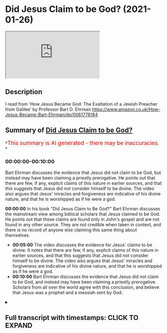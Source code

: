 # Did Jesus Claim to be God? (2021-01-26)

<iframe loading='lazy' allow='autoplay' src='https://www.youtube.com/embed/TZoC-iPb7uU'></iframe>

## Description

I read from 'How Jesus Became God: The Exaltation of a Jewish Preacher from Galilee'
by Professor Bart D. Ehrman
<https://www.amazon.co.uk/How-Jesus-Became-Bart-Ehrman/dp/0061778184>

## Summary of [Did Jesus Claim to be God?](https://www.youtube.com/watch?v=TZoC-iPb7uU)

\*<span style="color:red; font-size:125%">This summary is AI generated - there may be inaccuracies</span>. \*

### <a onclick="modifyYTiframeseektime('0')">00:00:00-00:10:00</a>

Bart Ehrman discusses the evidence that Jesus did not claim to be God, but instead may have been claiming a priestly prerogative. He points out that there are few, if any, explicit claims of this nature in earlier sources, and that this suggests that Jesus did not consider himself to be divine. The video also argues that Jesus' miracles and forgiveness are indicative of his divine nature, and that he is worshipped as if he were a god.

**<a onclick="modifyYTiframeseektime('0')">00:00:00</a>** In his book "Did Jesus Claim to Be God?" Bart Ehrman discusses the mainstream view among biblical scholars that Jesus claimed to be God. He points out that these claims are found only in John's gospel and are not found in any other source. They are not credible when taken in context, and there is no record of anyone else claiming this same thing about themselves.

*   **<a onclick="modifyYTiframeseektime('300')">00:05:00</a>** The video discusses the evidence for Jesus' claims to be divine. It notes that there are few, if any, explicit claims of this nature in earlier sources, and that this suggests that Jesus did not consider himself to be divine. The video also argues that Jesus' miracles and forgiveness are indicative of his divine nature, and that he is worshipped as if he were a god.
*   **<a onclick="modifyYTiframeseektime('600')">00:10:00</a>**  Bart Ehrman discusses the evidence that Jesus did not claim to be God, and instead may have been claiming a priestly prerogative. Scholars from all over the world agree with this conclusion, and believe that Jesus was a prophet and a messiah sent by God.

<details><summary><h2>Full transcript with timestamps: CLICK TO EXPAND</h2></summary>

<a onclick="modifyYTiframeseektime('1')">0:00:01</a> did jesus claim to be god ? this
is a really important question <a onclick="modifyYTiframeseektime('6')">0:00:06</a> and historians have been investigating the life
of jesus the historical jesus for generations <a onclick="modifyYTiframeseektime('11')">0:00:11</a> now , and they've come broadly to consensus
on this question . it really matters to us today <a onclick="modifyYTiframeseektime('18')">0:00:18</a> because if he did claim to be god then
it matters . it matters that we worship <a onclick="modifyYTiframeseektime('23')">0:00:23</a> him as our creator as our lord however if
he didn't claim to be god and he wasn't god <a onclick="modifyYTiframeseektime('30')">0:00:30</a> then worshiping him is an act of egregious
idolatry and indeed orthodox jews will not enter <a onclick="modifyYTiframeseektime('36')">0:00:36</a> into a church today because of what they perceive
to be the idolatry that takes place in the typical <a onclick="modifyYTiframeseektime('43')">0:00:43</a> christian church and muslims many muslims will
not enter into a church for the same reason <a onclick="modifyYTiframeseektime('49')">0:00:49</a> so i want to share with you some of the
mainstream research findings of biblical <a onclick="modifyYTiframeseektime('54')">0:00:54</a> scholarship by sharing with you again from the
work of bart ehrman who is distinguished professor <a onclick="modifyYTiframeseektime('61')">0:01:01</a> of religious studies at the university of north
carolina chapel hill in america he's one of <a onclick="modifyYTiframeseektime('66')">0:01:06</a> the world's leading new testament scholars and a
specialist on the historical jesus . i'm going to be <a onclick="modifyYTiframeseektime('72')">0:01:12</a> quoting from this book again how jesus became god
the exaltation of a jewish preacher from galilee  .\ <a onclick="modifyYTiframeseektime('79')">0:01:19</a> there's a chapter in his book called did jesus
think he was god and towards the end of this <a onclick="modifyYTiframeseektime('86')">0:01:26</a> chapter there's a subheading : did jesus claim
to be god ? which i want to share with you i <a onclick="modifyYTiframeseektime('92')">0:01:32</a> don't necessarily agree with everything he says
in here but i think he's certainly more or less on <a onclick="modifyYTiframeseektime('96')">0:01:36</a> the right path when it comes to jesus . so he writes
this then in a nutshell is what i think we can say <a onclick="modifyYTiframeseektime('104')">0:01:44</a> about the historical jesus and his understanding
of himself he thought he was a prophet <a onclick="modifyYTiframeseektime('110')">0:01:50</a> predicting the end of the current evil age and the
future king of israel in the age to come but did <a onclick="modifyYTiframeseektime('117')">0:01:57</a> he call himself god it is true that jesus claims
to be divine in the last of our canonical gospels <a onclick="modifyYTiframeseektime('125')">0:02:05</a> to be written the gospel of john in that gospel
jesus does make remarkable claims about himself <a onclick="modifyYTiframeseektime('133')">0:02:13</a> in speaking of the father of the jews abraham who
lived 1800 years earlier jesus tells his opponents <a onclick="modifyYTiframeseektime('140')">0:02:20</a> truly i tell you before abraham was i am that's
john 8 58. this particular phrase " i am " brings <a onclick="modifyYTiframeseektime('149')">0:02:29</a> a familiar call to anyone acquainted with the
hebrew bible in the book of exodus in the story <a onclick="modifyYTiframeseektime('154')">0:02:34</a> of the burning bush , moses asked god what his
name is and god tells him that his name is i am <a onclick="modifyYTiframeseektime('163')">0:02:43</a> jesus appears to be claiming not only to have
existed before abraham but to have been given <a onclick="modifyYTiframeseektime('168')">0:02:48</a> the name of god himself his jewish opponents know
exactly what he is saying they immediately take up <a onclick="modifyYTiframeseektime('175')">0:02:55</a> stones to stone him later in the gospel jesus is
even more explicit again as he proclaims i and the <a onclick="modifyYTiframeseektime('183')">0:03:03</a> father are one john 10 30. once again the jewish
listeners break out the stones still later when <a onclick="modifyYTiframeseektime('191')">0:03:11</a> jesus is talking to his disciples at his last
meal with them his follower philip asked him <a onclick="modifyYTiframeseektime('197')">0:03:17</a> to show them who god the father is jesus replies
the one who has seen me has seen the father 14 9 <a onclick="modifyYTiframeseektime('207')">0:03:27</a> and again later during the same meal jesus
prays to god and asks about how god had <a onclick="modifyYTiframeseektime('214')">0:03:34</a> sent him and speaks about how god had sent him
into the world and refers to my glory that you <a onclick="modifyYTiframeseektime('221')">0:03:41</a> gave me before the foundation of the world 24.
jesus is not claiming to be god the father here <a onclick="modifyYTiframeseektime('230')">0:03:50</a> obviously since when he's
praying he is not talking to himself <a onclick="modifyYTiframeseektime('235')">0:03:55</a> so he is not saying that he is identical with
god but he is saying that he is equal with god <a onclick="modifyYTiframeseektime('241')">0:04:01</a> and has been that way from before the world
was created these are amazingly exalted claims <a onclick="modifyYTiframeseektime('249')">0:04:09</a> but looked at from a historical perspective they
simply cannot be ascribed to the historical jesus <a onclick="modifyYTiframeseektime('257')">0:04:17</a> they don't pass any of our criteria they are
not multiply attested in our sources they appear <a onclick="modifyYTiframeseektime('264')">0:04:24</a> only in john our latest and most theologically
orientated gospel they certainly do not pass the <a onclick="modifyYTiframeseektime('272')">0:04:32</a> criterion of dissimilarity since they express
the very view of jesus that the author of the <a onclick="modifyYTiframeseektime('277')">0:04:37</a> gospel of john happens to hold and they are not
at all contextually credible we have no record of <a onclick="modifyYTiframeseektime('285')">0:04:45</a> any palestinian jew ever saying any such things
about himself these divine self claims in john <a onclick="modifyYTiframeseektime('294')">0:04:54</a> are part of john's distinctive theology they are
not part of the historical record of what jesus <a onclick="modifyYTiframeseektime('301')">0:05:01</a> actually said and just to leave this for a second
having read about this subject for some time <a onclick="modifyYTiframeseektime('309')">0:05:09</a> i would say virtually all over 99 percent of
the world scholars do not think that the amazing <a onclick="modifyYTiframeseektime('317')">0:05:17</a> claims on the lips of jesus in the gospel of john
are historical very very very few people just a <a onclick="modifyYTiframeseektime('325')">0:05:25</a> handful of people so just to continue , look at the
matter in a different light as i pointed out we <a onclick="modifyYTiframeseektime('332')">0:05:32</a> have numerous earlier sources for the historical
jesus a few comments in paul including several <a onclick="modifyYTiframeseektime('338')">0:05:38</a> quotations from jesus's teaching we have mark q
this is quell the source shared by matthew and <a onclick="modifyYTiframeseektime('345')">0:05:45</a> luke we have M and L that's M is material unique
to Matthew and L is material unique to Luke Luke's <a onclick="modifyYTiframeseektime('353')">0:05:53</a> gospel not to mention the finished gospels
of matthew and luke . in none <a onclick="modifyYTiframeseektime('359')">0:05:59</a> of them do we find exalted claims of this sort if
jesus went around galilee proclaiming himself to <a onclick="modifyYTiframeseektime('367')">0:06:07</a> be a divine being sent from god one who existed
before the creation of the world he was in fact <a onclick="modifyYTiframeseektime('374')">0:06:14</a> equal with god could anything else that he might
say be so breathtaking and thunderously important <a onclick="modifyYTiframeseektime('382')">0:06:22</a> and yet none of these earlier sources says any
such thing about him did they all of them just <a onclick="modifyYTiframeseektime('391')">0:06:31</a> decide not to mention the one thing that was
most significant about jesus this is a really <a onclick="modifyYTiframeseektime('396')">0:06:36</a> good point by the way almost certainly the
divine self claims in john are not historical <a onclick="modifyYTiframeseektime('404')">0:06:44</a> but is it possible that jesus considered himself
divine in some other sense i have already argued <a onclick="modifyYTiframeseektime('411')">0:06:51</a> that he did not consider himself to be the son of
man and so he did not consider himself to be the <a onclick="modifyYTiframeseektime('417')">0:06:57</a> heavenly angelic being who would be the judge of
all the earth but did he think of himself as the <a onclick="modifyYTiframeseektime('423')">0:07:03</a> future king of the kingdom the messiah and we saw
in the previous chapter that in some passages of <a onclick="modifyYTiframeseektime('430')">0:07:10</a> scripture the king is talked about as a divine
being and not merely a mortal and this is psalm <a onclick="modifyYTiframeseektime('437')">0:07:17</a> 45 for example isn't it possible that jesus
understood himself as divine in that sense <a onclick="modifyYTiframeseektime('444')">0:07:24</a> it is of course possible but i think it is
highly unlikely for the following reason <a onclick="modifyYTiframeseektime('450')">0:07:30</a> in the hebrew bible and indeed in the entire
jewish tradition we do have instances in which <a onclick="modifyYTiframeseektime('457')">0:07:37</a> mortals for example a king or moses or enoch
were considered to be divine beings in some sense <a onclick="modifyYTiframeseektime('465')">0:07:45</a> philo of alexandra by the way who was slightly
earlier than jesus used this kind of language of <a onclick="modifyYTiframeseektime('471')">0:07:51</a> moses he called him a god by the way but that
was always what someone else said about them <a onclick="modifyYTiframeseektime('478')">0:07:58</a> it was never what they were recorded as saying
about themselves so in philo for example moses <a onclick="modifyYTiframeseektime('484')">0:08:04</a> is never recorded as saying i am god other
people may have used that language of them <a onclick="modifyYTiframeseektime('488')">0:08:08</a> no one records moses or enoch or a king saying
i am god not in the jewish tradition this is <a onclick="modifyYTiframeseektime('495')">0:08:15</a> quite different from the situation that we
find in say egypt where the pharaohs claimed <a onclick="modifyYTiframeseektime('502')">0:08:22</a> direct divine lineage or with alexander the great
who accepted cultic veneration always some of the <a onclick="modifyYTiframeseektime('510')">0:08:30</a> roman emperors who actively propagated the idea
that they were gods . this never happens in judaism <a onclick="modifyYTiframeseektime('517')">0:08:37</a> that we know of . the idea that a king could be
divine may have occurred to his followers later <a onclick="modifyYTiframeseektime('525')">0:08:45</a> as they began to think more about his eminence
and significance but we have no known instance <a onclick="modifyYTiframeseektime('530')">0:08:50</a> of a living jewish king proclaiming himself to be
divine could jesus be the exception yes of course <a onclick="modifyYTiframeseektime('540')">0:09:00</a> there are always exceptions to everything but to
think that jesus is the exception in this case <a onclick="modifyYTiframeseektime('547')">0:09:07</a> one would need a good deal of persuasive evidence
and it just doesn't exist the evidence for jesus's <a onclick="modifyYTiframeseektime('555')">0:09:15</a> claims to be divine come only from the last of the
new testament gospels not from any earlier sources\ <a onclick="modifyYTiframeseektime('566')">0:09:26</a> some may argue that there are other reasons
apart from explicit divine self claims to suspect <a onclick="modifyYTiframeseektime('572')">0:09:32</a> that jesus saw himself as divine for example
he does amazing miracles that surely only a <a onclick="modifyYTiframeseektime('578')">0:09:38</a> divine figure could do and he forgives people's
sins which surely is a prerogative of god alone <a onclick="modifyYTiframeseektime('584')">0:09:44</a> and he receives worship as people bow down before
him which surely indicates that he welcomes divine <a onclick="modifyYTiframeseektime('591')">0:09:51</a> honors there are two points to stress about
such things the first is that all of them are <a onclick="modifyYTiframeseektime('600')">0:10:00</a> compatible with human not just divine authority
in the hebrew bible the prophets elijah and elisha <a onclick="modifyYTiframeseektime('608')">0:10:08</a> did fantastic miracles including healing the sick
and raising the dead through the power of god and <a onclick="modifyYTiframeseektime('615')">0:10:15</a> in the new testament so did the apostles peter
and paul but that did not make any of them divine <a onclick="modifyYTiframeseektime('622')">0:10:22</a> when jesus forgives sins he never says i forgive
you as god might say but your sins are forgiven <a onclick="modifyYTiframeseektime('631')">0:10:31</a> which means that god has forgiven the sins
this prerogative for pronouncing sins forgiven <a onclick="modifyYTiframeseektime('637')">0:10:37</a> was otherwise reserved for jewish priests in
honor of sacrifices that worshipers made at <a onclick="modifyYTiframeseektime('643')">0:10:43</a> the jerusalem temple jesus may be claiming a
priestly prerogative but not a divine one and <a onclick="modifyYTiframeseektime('651')">0:10:51</a> kings were worshiped even in the bible matthew
18 26 by veneration and obesience just as god was <a onclick="modifyYTiframeseektime('661')">0:11:01</a> jesus may be accepting the worship
due to him as the future king <a onclick="modifyYTiframeseektime('666')">0:11:06</a> none of these things is in and of itself
a clear indication that jesus is divine <a onclick="modifyYTiframeseektime('675')">0:11:15</a> but even more important these activities may not
even go back to the historical jesus instead they <a onclick="modifyYTiframeseektime('681')">0:11:21</a> may be traditions assigned to jesus by later
storytellers in order to heighten his eminence <a onclick="modifyYTiframeseektime('687')">0:11:27</a> and significance recall one of the main points
of this chapter many traditions in the gospels do <a onclick="modifyYTiframeseektime('693')">0:11:33</a> not derive from the life of the historical jesus
but represent embellishments made by storytellers <a onclick="modifyYTiframeseektime('701')">0:11:41</a> who were trying to convert people by convincing
them of jesus's superiority and to instruct <a onclick="modifyYTiframeseektime('707')">0:11:47</a> those who were converted these traditions of
jesus's eminence cannot pass the criterion of <a onclick="modifyYTiframeseektime('713')">0:11:53</a> dissimilarity and are very likely pious expansions
of the stories told about him told by people who <a onclick="modifyYTiframeseektime('722')">0:12:02</a> after his resurrection did come to understand
that he was in some sense divine what we can <a onclick="modifyYTiframeseektime('730')">0:12:10</a> know with relative certainty about
jesus is that his public ministry <a onclick="modifyYTiframeseektime('735')">0:12:15</a> and proclamation were not focused on his divinity
in fact they are not about his divinity at all <a onclick="modifyYTiframeseektime('742')">0:12:22</a> they were about god and about the kingdom that
god was going to bring . and i'll just end it there  .\ <a onclick="modifyYTiframeseektime('751')">0:12:31</a> this is totally mainstream scholarship by the way
the vast majority of biblical scholars throughout <a onclick="modifyYTiframeseektime('757')">0:12:37</a> the world would accept this conclusion . some may
believe jesus is god as a matter of faith but <a onclick="modifyYTiframeseektime('763')">0:12:43</a> they would accept nevertheless the the logic of
the arguments that bart ehrman presents there <a onclick="modifyYTiframeseektime('769')">0:12:49</a> i hope this goes some way to informing
your decision about whether or not we <a onclick="modifyYTiframeseektime('772')">0:12:52</a> should worship jesus as god or whether we should
accept him for what by ermine concludes he was <a onclick="modifyYTiframeseektime('778')">0:12:58</a> a prophet and a messiah
sent by god . until next time

</details>
